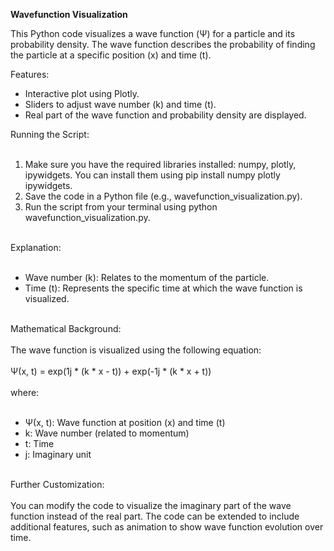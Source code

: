 <b>Wavefunction Visualization</b>

This Python code visualizes a wave function (Ψ) for a particle and its probability density. The wave function describes the probability of finding the particle at a specific position (x) and time (t).

Features:
<ul>
<li>Interactive plot using Plotly.</li>
<li>Sliders to adjust wave number (k) and time (t).</li>
<li>Real part of the wave function and probability density are displayed.</li>
</ul>
Running the Script:<br /><br />
<ol>
<li>Make sure you have the required libraries installed: numpy, plotly, ipywidgets. You can install them using pip install numpy plotly ipywidgets.</li>
<li>Save the code in a Python file (e.g., wavefunction_visualization.py).</li>
<li>Run the script from your terminal using python wavefunction_visualization.py.</li>
</ol><br />
Explanation:
<br /><br />
<ul>
<li>Wave number (k): Relates to the momentum of the particle.</li>
<li>Time (t): Represents the specific time at which the wave function is visualized.</li>
</ul>
<br />
Mathematical Background:
<br /><br />
The wave function is visualized using the following equation:
<br /><br />
Ψ(x, t) = exp(1j * (k * x - t)) + exp(-1j * (k * x + t))
<br /><br />
where:
<br /><br />
<ul>
<li>Ψ(x, t): Wave function at position (x) and time (t)</li>
<li>k: Wave number (related to momentum)</li>
<li>t: Time</li>
<li>j: Imaginary unit</li>
</ul>
<br />
Further Customization:
<br /><br />
You can modify the code to visualize the imaginary part of the wave function instead of the real part.
The code can be extended to include additional features, such as animation to show wave function evolution over time.
